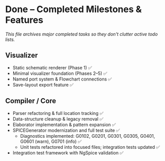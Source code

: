 # Done – Completed Milestones & Features

_This file archives major completed tasks so they don't clutter active todo lists._

## Visualizer
- Static schematic renderer (Phase 1) ✅
- Minimal visualizer foundation (Phases 2–5) ✅
- Named port system & Flowchart connections ✅
- Save-layout export feature ✅

## Compiler / Core
- Parser refactoring & full location tracking ✅
- Data-structure cleanup & legacy removal ✅
- Elaborator implementation & pattern expansion ✅
- SPICEGenerator modernization and full test suite ✅
  - Diagnostics implemented: G0102, G0201, G0301, G0305, G0401, G0601 (warn), G0701 (info) ✅
  - Unit tests refactored into focused files; integration tests updated ✅
- Integration test framework with NgSpice validation ✅

